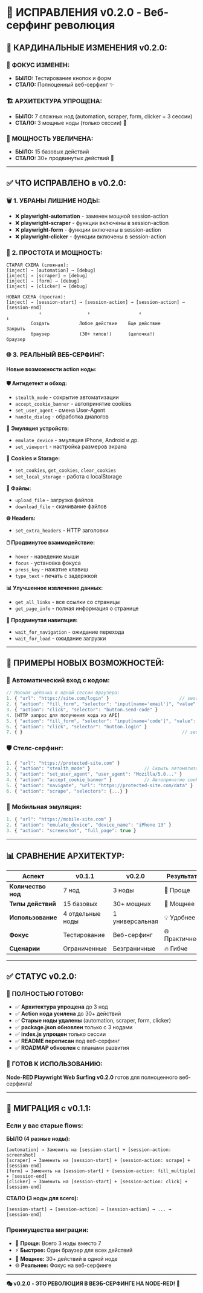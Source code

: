 # 🔧 ИСПРАВЛЕНИЯ v0.2.0 - Веб-серфинг революция

## 🎯 **КАРДИНАЛЬНЫЕ ИЗМЕНЕНИЯ v0.2.0:**

### 🚀 **ФОКУС ИЗМЕНЕН:**
- **БЫЛО:** Тестирование кнопок и форм  
- **СТАЛО:** Полноценный веб-серфинг ✨

### 🏗️ **АРХИТЕКТУРА УПРОЩЕНА:**
- **БЫЛО:** 7 сложных нод (automation, scraper, form, clicker + 3 сессии)
- **СТАЛО:** 3 мощные ноды (только сессии) 🎯

### 💪 **МОЩНОСТЬ УВЕЛИЧЕНА:**
- **БЫЛО:** 15 базовых действий
- **СТАЛО:** 30+ продвинутых действий 🚀

---

## ✅ **ЧТО ИСПРАВЛЕНО в v0.2.0:**

### 🗑️ **1. УБРАНЫ ЛИШНИЕ НОДЫ:**
- ❌ **playwright-automation** - заменен мощной session-action
- ❌ **playwright-scraper** - функции включены в session-action  
- ❌ **playwright-form** - функции включены в session-action
- ❌ **playwright-clicker** - функции включены в session-action

### 🎯 **2. ПРОСТОТА И МОЩНОСТЬ:**
```
СТАРАЯ СХЕМА (сложная):
[inject] → [automation] → [debug]
[inject] → [scraper] → [debug]  
[inject] → [form] → [debug]
[inject] → [clicker] → [debug]

НОВАЯ СХЕМА (простая):
[inject] → [session-start] → [session-action] → [session-action] → [session-end]
            ↓                 ↓                  ↓                    ↓
         Создать           Любое действие    Еще действие         Закрыть
         браузер           (30+ типов!)      (цепочка!)           браузер
```

### 🌐 **3. РЕАЛЬНЫЙ ВЕБ-СЕРФИНГ:**

#### **Новые возможности action ноды:**

**🛡️ Антидетект и обход:**
- `stealth_mode` - сокрытие автоматизации
- `accept_cookie_banner` - автопринятие cookies
- `set_user_agent` - смена User-Agent
- `handle_dialog` - обработка диалогов

**📱 Эмуляция устройств:**
- `emulate_device` - эмуляция iPhone, Android и др.
- `set_viewport` - настройка размеров экрана

**🍪 Cookies и Storage:**
- `set_cookies`, `get_cookies`, `clear_cookies`
- `set_local_storage` - работа с localStorage

**📂 Файлы:**
- `upload_file` - загрузка файлов
- `download_file` - скачивание файлов

**🌐 Headers:**
- `set_extra_headers` - HTTP заголовки

**🖱️ Продвинутое взаимодействие:**
- `hover` - наведение мыши
- `focus` - установка фокуса  
- `press_key` - нажатие клавиш
- `type_text` - печать с задержкой

**📊 Улучшенное извлечение данных:**
- `get_all_links` - все ссылки со страницы
- `get_page_info` - полная информация о странице

**🔄 Продвинутая навигация:**
- `wait_for_navigation` - ожидание перехода
- `wait_for_load` - ожидание загрузки

---

## 🎯 **ПРИМЕРЫ НОВЫХ ВОЗМОЖНОСТЕЙ:**

### 📧 **Автоматический вход с кодом:**
```javascript
// Полная цепочка в одной сессии браузера:
1. { "url": "https://site.com/login" }                          // session-start
2. { "action": "fill_form", "selector": "input[name='email']", "value": "user@mail.com" }
3. { "action": "click", "selector": "button.send-code" }
4. [HTTP запрос для получения кода из API]
5. { "action": "fill_form", "selector": "input[name='code']", "value": "123456" }  
6. { "action": "click", "selector": "button.login" }
7. { }                                                           // session-end
```

### 🛡️ **Стелс-серфинг:**
```javascript
1. { "url": "https://protected-site.com" }
2. { "action": "stealth_mode" }                    // Скрыть автоматизацию
3. { "action": "set_user_agent", "user_agent": "Mozilla/5.0..." }
4. { "action": "accept_cookie_banner" }            // Автопринятие cookies
5. { "action": "navigate", "url": "https://protected-site.com/data" }
6. { "action": "scrape", "selectors": {...} }
```

### 📱 **Мобильная эмуляция:**
```javascript  
1. { "url": "https://mobile-site.com" }
2. { "action": "emulate_device", "device_name": "iPhone 13" }
3. { "action": "screenshot", "full_page": true }
```

---

## 📊 **СРАВНЕНИЕ АРХИТЕКТУР:**

| Аспект | v0.1.1 | v0.2.0 | Результат |
|--------|--------|--------|----------|
| **Количество нод** | 7 нод | 3 ноды | 🎯 Проще |
| **Типы действий** | 15 базовых | 30+ мощных | 🚀 Мощнее |
| **Использование** | 4 отдельные ноды | 1 универсальная | 💡 Удобнее |
| **Фокус** | Тестирование | Веб-серфинг | 🌐 Практичнее |
| **Сценарии** | Ограниченные | Безграничные | 🔥 Гибче |

---

## ✅ **СТАТУС v0.2.0:**

### 🎉 **ПОЛНОСТЬЮ ГОТОВО:**
- ✅ **Архитектура упрощена** до 3 нод
- ✅ **Action нода усилена** до 30+ действий  
- ✅ **Старые ноды удалены** (automation, scraper, form, clicker)
- ✅ **package.json обновлен** только с 3 нодами
- ✅ **index.js упрощен** только сессии
- ✅ **README переписан** под веб-серфинг
- ✅ **ROADMAP обновлен** с планами развития

### 🚀 **ГОТОВ К ИСПОЛЬЗОВАНИЮ:**
**Node-RED Playwright Web Surfing v0.2.0** готов для полноценного веб-серфинга!

---

## 🔄 **МИГРАЦИЯ с v0.1.1:**

### **Если у вас старые flows:**

**БЫЛО (4 разные ноды):**
```
[automation] → Заменить на [session-start] + [session-action: screenshot]
[scraper] → Заменить на [session-start] + [session-action: scrape] + [session-end]
[form] → Заменить на [session-start] + [session-action: fill_multiple] + [session-end]  
[clicker] → Заменить на [session-start] + [session-action: click] + [session-end]
```

**СТАЛО (3 ноды для всего):**
```
[session-start] → [session-action] → [session-action] → ... → [session-end]
```

### **Преимущества миграции:**
- 🎯 **Проще:** Всего 3 ноды вместо 7
- ⚡ **Быстрее:** Один браузер для всех действий
- 🔄 **Мощнее:** 30+ действий в одной ноде  
- 🌐 **Реальнее:** Фокус на веб-серфинге

---

**🎭 v0.2.0 - ЭТО РЕВОЛЮЦИЯ В ВЕЭБ-СЕРФИНГЕ НА NODE-RED! 🚀** 